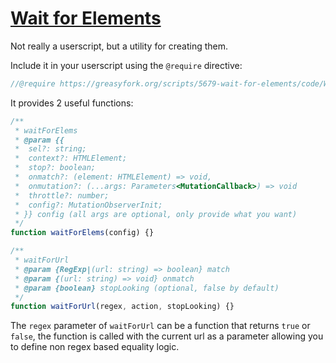 # [Wait for Elements](https://greasyfork.org/en/scripts/5679-wait-for-elements)

Not really a userscript, but a utility for creating them.

Include it in your userscript using the `@require` directive:

```js
//@require https://greasyfork.org/scripts/5679-wait-for-elements/code/Wait%20For%20Elements.js?version=122976
```

It provides 2 useful functions:

```js
/**
 * waitForElems
 * @param {{
 *  sel?: string;
 *  context?: HTMLElement;
 *  stop?: boolean;
 *  onmatch?: (element: HTMLElement) => void,
 *  onmutation?: (...args: Parameters<MutationCallback>) => void
 *  throttle?: number;
 *  config?: MutationObserverInit;
 * }} config (all args are optional, only provide what you want)
 */
function waitForElems(config) {}

/**
 * waitForUrl
 * @param {RegExp|(url: string) => boolean} match
 * @param {(url: string) => void} onmatch
 * @param {boolean} stopLooking (optional, false by default)
 */
function waitForUrl(regex, action, stopLooking) {}
```

The `regex` parameter of `waitForUrl` can be a function that
returns `true` or `false`, the function is called with the current url as
a parameter allowing you to define non regex based equality logic.
